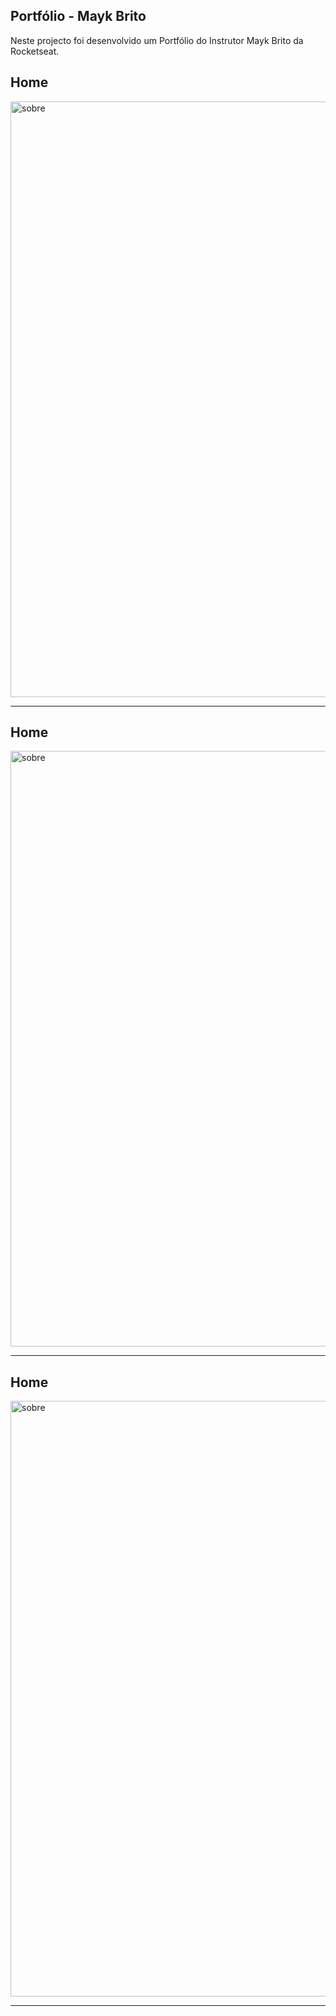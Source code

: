  ## Portfólio - Mayk Brito
 Neste projecto foi desenvolvido um Portfólio do Instrutor Mayk Brito da Rocketseat. 
 ##
 ## Home
 <img width="953" alt="sobre" src="https://user-images.githubusercontent.com/26737849/85082611-d6d19100-b1a5-11ea-892c-6c08a87aa92d.PNG">
 <hr>
 
  ## Home
 <img width="953" alt="sobre" src="https://user-images.githubusercontent.com/26737849/85082611-d6d19100-b1a5-11ea-892c-6c08a87aa92d.PNG">
 <hr>
 
  ## Home
 <img width="953" alt="sobre" src="https://user-images.githubusercontent.com/26737849/85082611-d6d19100-b1a5-11ea-892c-6c08a87aa92d.PNG">
 <hr>
 
 
 

